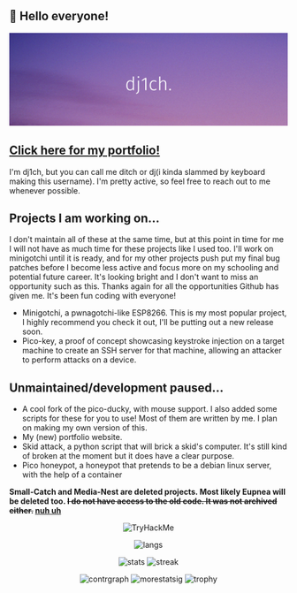 ## 👋 Hello everyone! 

<p align="center">
  <img src="https://github.com/dj1ch/dj1ch/blob/main/Add%20a%20subheading.png">
</p>

<!---
![Linux](https://img.shields.io/badge/Linux-FCC624?style=for-the-badge&logo=linux&logoColor=black)
![Kali](https://img.shields.io/badge/Kali-268BEE?style=for-the-badge&logo=kalilinux&logoColor=white)
![Windows 11](https://img.shields.io/badge/Windows%2011-%230079d5.svg?style=for-the-badge&logo=Windows%2011&logoColor=white)
![Raspberry Pi](https://img.shields.io/badge/-RaspberryPi-C51A4A?style=for-the-badge&logo=Raspberry-Pi)
![Arduino](https://img.shields.io/badge/-Arduino-00979D?style=for-the-badge&logo=Arduino&logoColor=white)
![C++](https://img.shields.io/badge/c++-%2300599C.svg?style=for-the-badge&logo=c%2B%2B&logoColor=white)
![Python](https://img.shields.io/badge/python-3670A0?style=for-the-badge&logo=python&logoColor=ffdd54)
![Lua](https://img.shields.io/badge/lua-%232C2D72.svg?style=for-the-badge&logo=lua&logoColor=white)
![HTML5](https://img.shields.io/badge/html5-%23E34F26.svg?style=for-the-badge&logo=html5&logoColor=white)
![CSS3](https://img.shields.io/badge/css3-%231572B6.svg?style=for-the-badge&logo=css3&logoColor=white)
![Shell Script](https://img.shields.io/badge/shell_script-%23121011.svg?style=for-the-badge&logo=gnu-bash&logoColor=white)
![Nix](https://img.shields.io/badge/NIX-5277C3.svg?style=for-the-badge&logo=NixOS&logoColor=white)
![ChatGPT](https://img.shields.io/badge/chatGPT-74aa9c?style=for-the-badge&logo=openai&logoColor=white)
![Brave](https://img.shields.io/badge/Brave-FB542B?style=for-the-badge&logo=Brave&logoColor=white)
![Google Chrome](https://img.shields.io/badge/Google%20Chrome-4285F4?style=for-the-badge&logo=GoogleChrome&logoColor=white)
![Vivaldi](https://img.shields.io/badge/Vivaldi-EF3939?style=for-the-badge&logo=Vivaldi&logoColor=white)
![Monero](https://img.shields.io/badge/monero-FF6600?style=for-the-badge&logo=monero&logoColor=white)
--->

## [Click here for my portfolio!](https://dj1ch.github.io)

I'm dj1ch, but you can call me ditch or dj(i kinda slammed by keyboard making this username). I'm pretty active, so feel free to reach out to me whenever possible.

## Projects I am working on...
I don't maintain all of these at the same time, but at this point in time for me I will not have as much time for these projects like I used too. I'll work on minigotchi until it is ready, and for my other projects push put my final bug patches before I become less active and focus more on my schooling and potential future career. It's looking bright and I don't want to miss an opportunity such as this. Thanks again for all the opportunities Github has given me. It's been fun coding with everyone!

- Minigotchi, a pwnagotchi-like ESP8266. This is my most popular project, I highly recommend you check it out, I'll be putting out a new release soon. 
- Pico-key, a proof of concept showcasing keystroke injection on a target machine to create an SSH server for that machine, allowing an attacker to perform attacks on a device. 

## Unmaintained/development paused...
- A cool fork of the pico-ducky, with mouse support. I also added some scripts for these for you to use! Most of them are written by me. I plan on making my own version of this. 
- My (new) portfolio website.
- Skid attack, a python script that will brick a skid's computer. It's still kind of broken at the moment but it does have a clear purpose. 
- Pico honeypot, a honeypot that pretends to be a debian linux server, with the help of a container

**Small-Catch and Media-Nest are deleted projects. Most likely Eupnea will be deleted too. ~~I do not have access to the old code. It was not archived either.~~ [nuh uh](https://github.com/dj1ch/Small-Catch-Archive)**
<p align="center">
  <img src="https://tryhackme-badges.s3.amazonaws.com/tg.1ch0712.png" alt="TryHackMe">
</p>

<p align="center">
  <img src="https://github-readme-stats.vercel.app/api/top-langs/?username=dj1ch&theme=dark&hide=javascript,scss&size_weight=0&count_weight=1&layout=compact" alt="langs"></img>
</p>

<p align="center">
  <img src="https://github-readme-stats.vercel.app/api?username=dj1ch&layout=compact&theme=dark" alt="stats"></img>
  <img src="https://streak-stats.demolab.com?user=dj1ch&theme=dark" alt="streak"></img>
</p>

<p align="center">
  <img src="https://github-readme-activity-graph.vercel.app/graph?username=dj1ch&theme=github-compact" alt="contrgraph"></img>
  <img src="https://stats.dooboo.io/api/github-stats-advanced?login=dj1ch" alt="morestatsig"></img>
  <img src="https://github-profile-trophy.vercel.app/?username=dj1ch&theme=onestar" alt="trophy"></img>
</p>

<!---
dj1ch/dj1ch is a ✨ special ✨ repository because its `README.md` (this file) appears on your GitHub profile.
You can click the Preview link to take a look at your changes.
--->
